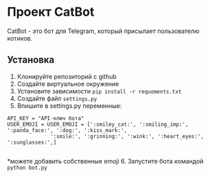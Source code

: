 # Проект CatBot

CatBot - это бот для Telegram, который присылает пользователю котиков.

## Установка

1. Клонируйте репозиторий с github
2. Создайте виртуальное окружение
3. Установите зависимости `pip install -r requoments.txt`
4. Создайте файл `settings.py`
5. Впишите в settings.py переменные:
```
API_KEY = "API-ключ бота"
USER_EMOJI = USER_EMOJI = [':smiley_cat:', ':smiling_imp:', ':panda_face:', ':dog:', ':kiss_mark:',
              ':smile:', ':grinning:', ':wink:', ':heart_eyes:', ':sunglasses:',]
              
```
*можете добавить собственные emoji
6. Запустите бота командой `python bot.py`

